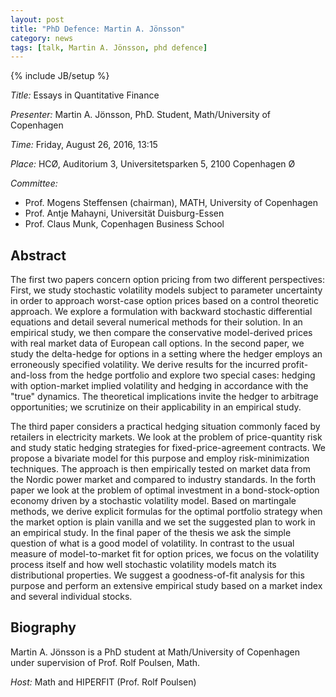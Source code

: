 ```yaml
---
layout: post
title: "PhD Defence: Martin A. Jönsson"
category: news
tags: [talk, Martin A. Jönsson, phd defence]
---
```

{% include JB/setup %}

_Title:_ Essays in Quantitative Finance

_Presenter:_ Martin A. Jönsson, PhD. Student, Math/University of Copenhagen

_Time:_ Friday, August 26, 2016, 13:15

_Place:_ HCØ, Auditorium 3, Universitetsparken 5, 2100 Copenhagen Ø

_Committee:_ 

- Prof. Mogens Steffensen (chairman), MATH, University of Copenhagen
- Prof. Antje Mahayni, Universität Duisburg-Essen
- Prof. Claus Munk, Copenhagen Business School

## Abstract

The first two papers concern option pricing from two different
perspectives: First, we study stochastic volatility models subject to
parameter uncertainty in order to approach worst-case option prices
based on a control theoretic approach. We explore a formulation with
backward stochastic differential equations and detail several
numerical methods for their solution. In an empirical study, we then
compare the conservative model-derived prices with real market data of
European call options. In the second paper, we study the delta-hedge
for options in a setting where the hedger employs an erroneously
specified volatility. We derive results for the incurred
profit-and-loss from the hedge portfolio and explore two special
cases: hedging with option-market implied volatility and hedging in
accordance with the "true" dynamics. The theoretical implications
invite the hedger to arbitrage opportunities; we scrutinize on their
applicability in an empirical study.

The third paper considers a practical hedging situation commonly faced
by retailers in electricity markets. We look at the problem of
price-quantity risk and study static hedging strategies for
fixed-price-agreement contracts. We propose a bivariate model for this
purpose and employ risk-minimization techniques. The approach is then
empirically tested on market data from the Nordic power market and
compared to industry standards. In the forth paper we look at the
problem of optimal investment in a bond-stock-option economy driven by
a stochastic volatility model. Based on martingale methods, we derive
explicit formulas for the optimal portfolio strategy when the market
option is plain vanilla and we set the suggested plan to work in an
empirical study. In the final paper of the thesis we ask the simple
question of what is a good model of volatility. In contrast to the
usual measure of model-to-market fit for option prices, we focus on
the volatility process itself and how well stochastic volatility
models match its distributional properties. We suggest a
goodness-of-fit analysis for this purpose and perform an extensive
empirical study based on a market index and several individual stocks.

## Biography

Martin A. Jönsson is a PhD student at Math/University of Copenhagen
under supervision of Prof. Rolf Poulsen, Math.

_Host:_ Math and HIPERFIT (Prof. Rolf Poulsen)
